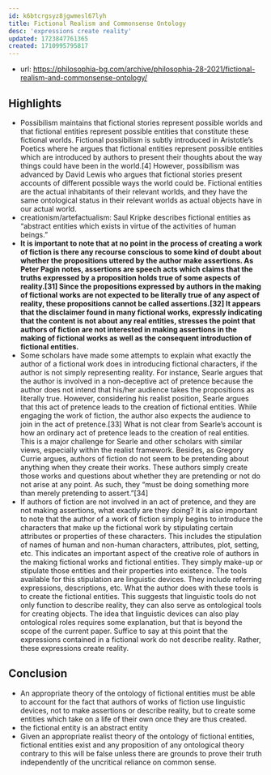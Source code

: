 ```yaml
---
id: k6btcrgsyz8jgwmesl67lyh
title: Fictional Realism and Commonsense Ontology
desc: 'expressions create reality'
updated: 1723847761365
created: 1710995795817
---
```


- url: https://philosophia-bg.com/archive/philosophia-28-2021/fictional-realism-and-commonsense-ontology/

## Highlights

- Possibilism maintains that fictional stories represent possible worlds and that fictional entities represent possible entities that constitute these fictional worlds. Fictional possibilism is subtly introduced in Aristotle’s Poetics where he argues that fictional entities represent possible entities which are introduced by authors to present their thoughts about the way things could have been in the world.[4] However, possibilism was advanced by David Lewis who argues that fictional stories present accounts of different possible ways the world could be. Fictional entities are the actual inhabitants  of their relevant worlds, and they have the same ontological status in their relevant worlds as actual objects have in our actual world.
- creationism/artefactualism: Saul Kripke describes fictional entities as “abstract entities which exists in virtue of the activities of human beings.”
- **It is important to note that at no point in the process of creating a work of fiction is there any recourse conscious to some kind of doubt about whether the propositions uttered by the author make assertions. As Peter Pagin notes, assertions are speech acts which claims that the truths expressed by a proposition holds true of some aspects of reality.[31] Since the propositions expressed by authors in the making of fictional works are not expected to be literally true of any aspect of reality, these propositions cannot be called assertions.[32] It appears that the disclaimer found in many fictional works, expressly indicating that the content is not about any real entities, stresses the point that authors of fiction are not interested in making assertions in the making of fictional works as well as the consequent introduction of fictional entities.**
- Some scholars have made some attempts to explain what exactly the author of a fictional work does in introducing fictional characters, if the author is not simply representing reality. For instance, Searle argues that the author is involved in a non-deceptive act of pretence because the author does not intend that his/her audience takes the propositions as literally true. However, considering his realist position, Searle argues that this act of pretence leads to the creation of fictional entities. While engaging the work of fiction, the author also expects the audience to join in the act of pretence.[33] What is not clear from Searle’s account is how an ordinary act of pretence leads to  the creation of real entities. This is a major challenge for Searle and other scholars with similar views, especially within the realist framework. Besides, as Gregory Currie argues, authors of fiction do not seem to be pretending about anything when they create their works. These authors simply create those works and questions about whether they are pretending or not do not arise at any point. As such, they “must be doing something more than merely pretending to assert.”[34]
- If authors of fiction are not involved in an act of pretence, and they are not making assertions, what exactly are they doing? It is also important to note that the author of a work of fiction simply begins to introduce the characters that make up the fictional work by stipulating certain attributes or properties of these characters. This includes the stipulation of names of human and non-human characters, attributes, plot, setting, etc. This indicates an important aspect of the creative role of authors in the making fictional works and fictional entities. They simply make-up or stipulate those entities and their properties into existence. The tools available for this stipulation are linguistic devices. They include referring expressions, descriptions, etc. What the author does with these tools is to create the fictional entities. This suggests that linguistic tools do not only function to describe reality, they can also serve as ontological tools for creating objects. The idea that linguistic devices can also play ontological roles requires some explanation, but that is beyond the scope of the current paper. Suffice to say at this point that the expressions contained in a fictional work do not describe reality. Rather, these expressions create reality.

## Conclusion

- An appropriate theory of the ontology of fictional entities must be able to account for the fact that authors of works of fiction use linguistic devices, not to make assertions or describe reality, but to create some entities which take on a life of their own once they are thus created.
- the fictional entity is an abstract entity
- Given an appropriate realist theory of the ontology of fictional entities, fictional entities exist and any proposition of any ontological theory contrary to this will be false unless there are grounds to prove their truth independently of the uncritical reliance on common sense.